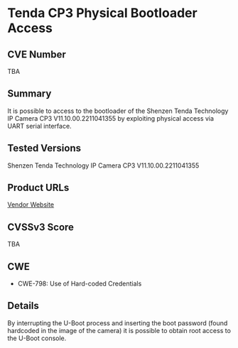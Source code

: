 # Tenda CP3 Physical Bootloader Access

## CVE Number

TBA

## Summary

It is possible to access to the bootloader of the Shenzen Tenda Technology IP Camera CP3 V11.10.00.2211041355 by exploiting physical access via UART serial interface.

## Tested Versions

Shenzen Tenda Technology IP Camera CP3 V11.10.00.2211041355

## Product URLs

[Vendor Website](https://www.tendacn.com/us/product/CP3v22.html)

## CVSSv3 Score

TBA

## CWE

- CWE-798: Use of Hard-coded Credentials

## Details

By interrupting the U-Boot process and inserting the boot password (found hardcoded in the image of the camera) it is possible to obtain root access to the U-Boot console. 